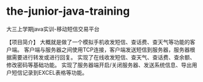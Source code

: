 the-junior-java-training
========================

大三上学期java实训-移动短信交易平台

【项目简介】
大概就是做了一个模拟手机收发短信、查话费、查天气等功能的客户端。
客户端与服务器之间使用TCP连接，客户端发送短信到服务器，服务器根据需要进行转发或进行回复。
实现了在线收发短信、查天气、查话费、查余额、修改密码等基础功能。
实现了服务器端开启/关闭服务器、发送系统信息、导出用户短信记录到EXCEL表格等功能。
